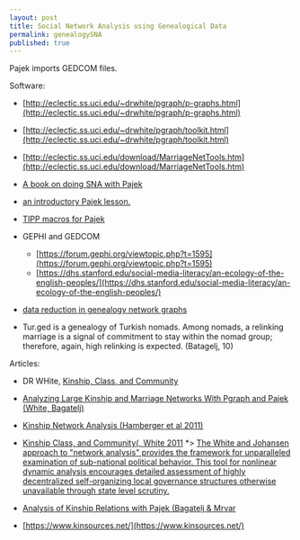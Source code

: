 ```yaml
---
layout: post
title: Social Network Analysis using Genealogical Data
permalink: genealogySNA
published: true
---
```








Pajek imports GEDCOM files.

Software:

* [http://eclectic.ss.uci.edu/~drwhite/pgraph/p-graphs.html](http://eclectic.ss.uci.edu/~drwhite/pgraph/p-graphs.html)
* [http://eclectic.ss.uci.edu/~drwhite/pgraph/toolkit.html](http://eclectic.ss.uci.edu/~drwhite/pgraph/toolkit.html)
* [http://eclectic.ss.uci.edu/download/MarriageNetTools.htm](http://eclectic.ss.uci.edu/download/MarriageNetTools.htm)
* [A book on doing SNA with Pajek](http://www.amazon.com/Exploratory-Network-Analysis-Structural-Sciences/dp/0521174805)
* [an introductory Pajek lesson.](http://ocw.mit.edu/courses/economics/14-15j-networks-fall-2009/assignments/MIT14_15JF09_pajek.pdf)
* [TIPP macros for Pajek](http://intersci.ss.uci.edu/wiki/index.php/TIPP_Kinship_and_computing)

* GEPHI and GEDCOM
  * [https://forum.gephi.org/viewtopic.php?t=1595](https://forum.gephi.org/viewtopic.php?t=1595)
  * [https://dhs.stanford.edu/social-media-literacy/an-ecology-of-the-english-peoples/](https://dhs.stanford.edu/social-media-literacy/an-ecology-of-the-english-peoples/)
 * [data reduction in genealogy network graphs](https://dhs.stanford.edu/social-media-literacy/visualizing-genealogical-networks/)
  
* Tur.ged is a genealogy of Turkish nomads. Among nomads, a relinking marriage is a signal of commitment to stay within the nomad group; therefore, again, high relinking is expected. (Batagelj, 10)
  
 Articles:
  
* DR WHite, [Kinship, Class, and Community](file:///home/chronos/u-e8e451034f4f9389fcc1a8747b8eed87e2a27eb1/Downloads/eScholarship%20UC%20item%205qb5z783.pdf)
* [Analyzing Large Kinship and Marriage Networks With Pgraph and Pajek (White, Bagatelj)]( http://vlado.fmf.uni-lj.si/vlado/papers../245.pdf)
* [Kinship Network Analysis (Hamberger et al 2011)](https://hal.archives-ouvertes.fr/halshs-00658667/document) 
* [Kinship Class, and Community(, White 2011](https://escholarship.org/uc/item/5qb5z783)
*> [The White and Johansen approach to "network analysis" provides the framework for unparalleled examination of sub-national political behavior. This tool for nonlinear dynamic analysis encourages detailed assessment of highly decentralized self-organizing local governance structures otherwise unavailable through state level scrutiny.](http://eclectic.ss.uci.edu/~drwhite/turks/Networks_and_Ethnography.htm)
* [Analysis of Kinship Relations with Pajek (Bagatelj & Mrvar](http://vlado.fmf.uni-lj.si/pub/networks/doc/gen/kinshipr2.pdf)

* [https://www.kinsources.net/](https://www.kinsources.net/)
